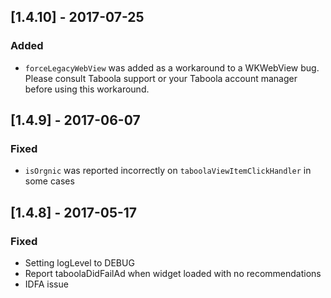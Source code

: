 ## [1.4.10] - 2017-07-25
### Added
- `forceLegacyWebView` was added as a workaround to a WKWebView bug. Please consult Taboola support or your Taboola account manager before using this workaround.
## [1.4.9] - 2017-06-07
### Fixed
- `isOrgnic` was reported incorrectly on `taboolaViewItemClickHandler` in some cases
## [1.4.8] - 2017-05-17
### Fixed
- Setting logLevel to DEBUG
- Report taboolaDidFailAd when widget loaded with no recommendations
- IDFA issue
